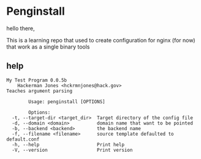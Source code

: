 # Penginstall

hello there,

This is a learning repo that used to create configuration for nginx (for now) that work as a single binary tools 

## help 

```
My Test Program 0.0.5b
    Hackerman Jones <hckrmnjones@hack.gov>
Teaches argument parsing

        Usage: penginstall [OPTIONS]
        
        Options:
  -t, --target-dir <target_dir>  Target directory of the config file
  -d, --domain <domain>          domain name that want to be pointed
  -b, --backend <backend>        the backend name
  -f, --filename <filename>      source template defaulted to default.conf
  -h, --help                     Print help
  -V, --version                  Print version
```